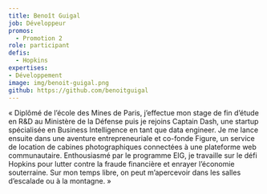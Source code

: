 ```yaml
---
title: Benoît Guigal
job: Développeur
promos:
  - Promotion 2
role: participant
defis:
  - Hopkins
expertises:
- Développement
image: img/benoit-guigal.png
github: https://github.com/benoitguigal
---
```


« Diplômé de l’école des Mines de Paris, j’effectue mon stage de fin d’étude en R&D au Ministère de la Défense puis je rejoins Captain Dash, une startup spécialisée en Business Intelligence en tant que data engineer. Je me lance ensuite dans une aventure entrepreneuriale et co-fonde Figure, un service de location de cabines photographiques connectées à une plateforme web communautaire. Enthousiasmé par le programme EIG, je travaille sur le défi Hopkins pour lutter contre la fraude financière et enrayer l’économie souterraine. Sur mon temps libre, on peut m’apercevoir dans les salles d’escalade ou à la montagne. »
